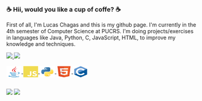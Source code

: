 ### ☕ Hii, would you like a cup of coffe? ☕



First of all, I'm Lucas Chagas and this is my github page. I'm currently in the 4th semester of Computer Science at PUCRS. 
I'm doing projects/exercises in languages like Java, Python, C, JavaScript, HTML, to improve my knowledge and techniques.

<div>
  <a href="https://github.com/IGamerBrasil">
  <img height="160em" src="https://github-readme-stats.vercel.app/api?username=IGamerBrasil&show_icons=true&theme=dark&include_all_commits=true&count_private=true"/>
  <img height="160em" src="https://github-readme-stats.vercel.app/api/top-langs/?username=IGamerBrasil&layout=compact&langs_count=7&theme=dark"/>
</div>

<div style="display: inline_block"><br>
<img align="center" alt="Lucas_Chagas-Java" height="30" width="40" src="https://raw.githubusercontent.com/devicons/devicon/master/icons/java/java-original.svg">
<img align="center" alt="Lucas_Chagas-Js" height="30" width="40" src="https://raw.githubusercontent.com/devicons/devicon/master/icons/javascript/javascript-plain.svg">
<img align="center" alt="Lucas_Chagas-Python" height="30" width="40" src="https://raw.githubusercontent.com/devicons/devicon/master/icons/python/python-original.svg">
<img align="center" alt="Lucas_Chagas-HTML" height="30" width="40" src="https://raw.githubusercontent.com/devicons/devicon/master/icons/html5/html5-original.svg">
<img align="center" alt="Lucas_Chagas-C" height="30" width="40" src="https://raw.githubusercontent.com/devicons/devicon/master/icons/c/c-original.svg">
</div>

##
  
<div> 
<a href = "IGamerBrasil:lucascchagas02@gmail.com"><img src="https://img.shields.io/badge/-Gmail-%23333?style=for-the-badge&logo=gmail&logoColor=white" target="_blank"></a>
<a href="https://www.linkedin.com/in/lucas-chagas-4b8b5421a/" target="_blank"><img src="https://img.shields.io/badge/-LinkedIn-%230077B5?style=for-the-badge&logo=linkedin&logoColor=white" target="_blank"></a>
</div>
 
